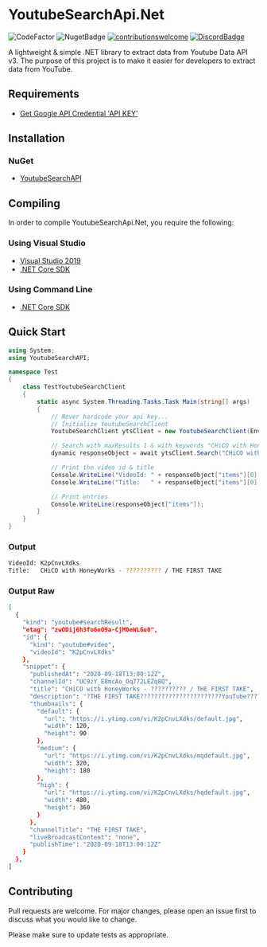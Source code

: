 # YoutubeSearchApi.Net
![CodeFactor](https://www.codefactor.io/repository/github/madeyoga/youtubesearchapi/badge/master)
![NugetBadge](https://img.shields.io/nuget/v/YoutubeSearchApi)
[![contributionswelcome](https://img.shields.io/badge/contributions-welcome-brightgreen.svg?style=flat)](https://github.com/madeyoga/YoutubeSearchApi/issues)
[![DiscordBadge](https://discordapp.com/api/guilds/458296099049046018/embed.png)](https://discord.gg/Y8sB4ay)

A lightweight &amp; simple .NET library to extract data from Youtube Data API v3. 
The purpose of this project is to make it easier for developers to extract data from YouTube.


## Requirements
- [Get Google API Credential 'API KEY'](https://developers.google.com/youtube/registering_an_application)

## Installation

### NuGet
- [YoutubeSearchAPI](https://www.nuget.org/packages/YoutubeSearchAPI/)

## Compiling
In order to compile YoutubeSearchApi.Net, you require the following:

### Using Visual Studio
- [Visual Studio 2019](https://dotnet.microsoft.com/download#windowsvs2019)
- [.NET Core SDK](https://dotnet.microsoft.com/download)

### Using Command Line
- [.NET Core SDK](https://dotnet.microsoft.com/download)

## Quick Start
```C#
using System;
using YoutubeSearchAPI;

namespace Test
{
    class TestYoutubeSearchClient
    { 
        static async System.Threading.Tasks.Task Main(string[] args)
        {
            // Never hardcode your api key...
            // Initialize YoutubeSearchClient
            YoutubeSearchClient ytsClient = new YoutubeSearchClient(Environment.GetEnvironmentVariable("DEVELOPER_KEY"));

            // Search with maxResults 1 & with keywords "CHiCO with Honeyworks"
            dynamic responseObject = await ytsClient.Search("CHiCO with Honeyworks", maxResults: 1);

            // Print the video id & title
            Console.WriteLine("VideoId: " + responseObject["items"][0]["id"]["videoId"]);
            Console.WriteLine("Title:   " + responseObject["items"][0]["snippet"]["title"]);

            // Print entries
            Console.WriteLine(responseObject["items"]);
        }
    }
}
```

### Output
```bash
VideoId: K2pCnvLXdks
Title:   CHiCO with HoneyWorks - ?????????? / THE FIRST TAKE
```

### Output Raw
```bash
[
  {
    "kind": "youtube#searchResult",
    "etag": "zwODij6h3fo6eO9a-CjM0eWLGu0",
    "id": {
      "kind": "youtube#video",
      "videoId": "K2pCnvLXdks"
    },
    "snippet": {
      "publishedAt": "2020-09-18T13:00:12Z",
      "channelId": "UC9zY_E8mcAo_Oq772LEZq8Q",
      "title": "CHiCO with HoneyWorks - ?????????? / THE FIRST TAKE",
      "description": "?THE FIRST TAKE???????????????????????YouTube?????? ONE TAKE ONLY, ONE LIFE ONLY. ?????????????? ?55? ...",
      "thumbnails": {
        "default": {
          "url": "https://i.ytimg.com/vi/K2pCnvLXdks/default.jpg",
          "width": 120,
          "height": 90
        },
        "medium": {
          "url": "https://i.ytimg.com/vi/K2pCnvLXdks/mqdefault.jpg",
          "width": 320,
          "height": 180
        },
        "high": {
          "url": "https://i.ytimg.com/vi/K2pCnvLXdks/hqdefault.jpg",
          "width": 480,
          "height": 360
        }
      },
      "channelTitle": "THE FIRST TAKE",
      "liveBroadcastContent": "none",
      "publishTime": "2020-09-18T13:00:12Z"
    }
  },
]
```


## Contributing
Pull requests are welcome. For major changes, please open an issue first to discuss what you would like to change.

Please make sure to update tests as appropriate.

